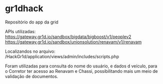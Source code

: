
# gr1dhack

Repositório do app da grid

APIs utilizadas:
https://gateway.gr1d.io/sandbox/bigdata/bigboost/v1/peoplev2
https://gateway.gr1d.io/sandbox/unionsolution/renavam/v1/renavam


Localizandos no arquivo:
/HackGr1d/application/views/admin/includes/scripts.php

Foram utilizadas para consulta do nome do usuário, e dados d veículo, para o Corretor ter acesso ao Renavam e Chassi, possibilitando mais um meio de validação de documentos.


